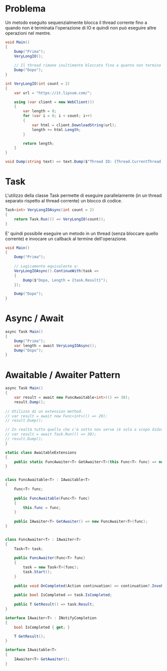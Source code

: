 # Problema
Un metodo eseguito sequenzialmente blocca il thread corrente fino a quando non è terminata l'operazione di IO e quindi non può eseguire altre operazioni nel mentre.

```csharp
void Main()
{
	Dump("Prima");
	VeryLongIO();
	
	// Il thread rimane inultimente bloccato fino a quanto non termina l'operazione di IO (VeryLongIO).
	Dump("Dopo");
}

int VeryLongIO(int count = 2)
{
	var url = "https://it.lipsum.com/";

	using (var client = new WebClient())
	{
		var length = 0;
		for (var i = 0; i < count; i++)
		{
			var html = client.DownloadString(url);
			length += html.Length;
		}

		return length;
	}
}

void Dump(string text) => text.Dump($"Thread ID: {Thread.CurrentThread.ManagedThreadId}");
```

# Task
L'utilizzo della classe Task permette di eseguire parallelamente (in un thread separato rispetto al thread corrente) un blocco di codice.

```csharp
Task<int> VeryLongIOAsync(int count = 2)
{
	return Task.Run(() => VeryLongIO(count));
}
```

E' quindi possibile eseguire un metodo in un thread (senza bloccare quello corrente) e invocare un callback al termine dell'operazione.

```csharp
void Main()
{
	Dump("Prima");
  
	// Logicamente equivalente a:
	VeryLongIOAsync().ContinueWith(task =>
	{
		Dump($"Dopo, Length = {task.Result}");
	});

	Dump("Dopo");
}
```

# Async / Await

```csharp
async Task Main()
{
	Dump("Prima");
	var length = await VeryLongIOAsync();
	Dump("Dopo");
}
```

# Awaitable / Awaiter Pattern

```csharp
async Task Main()
{
	var result = await new FuncAwaitable<int>(() => 30);
	result.Dump();
	
// Utilizzo di un extension method.
// var result = await new Func<int>(() => 20);
// result.Dump();

// In realtà tutto quello che c'è sotto non serve (è solo a scopo didattico) e basta così:
// var result = await Task.Run(() => 30);
// result.Dump();
}

static class AwaitableExtensions
{
	public static FuncAwaiter<T> GetAwaiter<T>(this Func<T> func) => new FuncAwaiter<T>(func);
}


class FuncAwaitable<T> : IAwaitable<T>
{
	Func<T> func;
	
	public FuncAwaitable(Func<T> func)
	{
		this.func = func;
	}
	
	public IAwaiter<T> GetAwaiter() => new FuncAwaiter<T>(func);
}


class FuncAwaiter<T> : IAwaiter<T>
{
	Task<T> task;
	
	public FuncAwaiter(Func<T> func)
	{
		task = new Task<T>(func);
		task.Start();
	}
	
	public void OnCompleted(Action continuation) => continuation?.Invoke();
	
	public bool IsCompleted => task.IsCompleted;
	
	public T GetResult() => task.Result;
}

interface IAwaiter<T> : INotifyCompletion
{
	bool IsCompleted { get; }

	T GetResult();
}

interface IAwaitable<T>
{
	IAwaiter<T> GetAwaiter();
}
```

